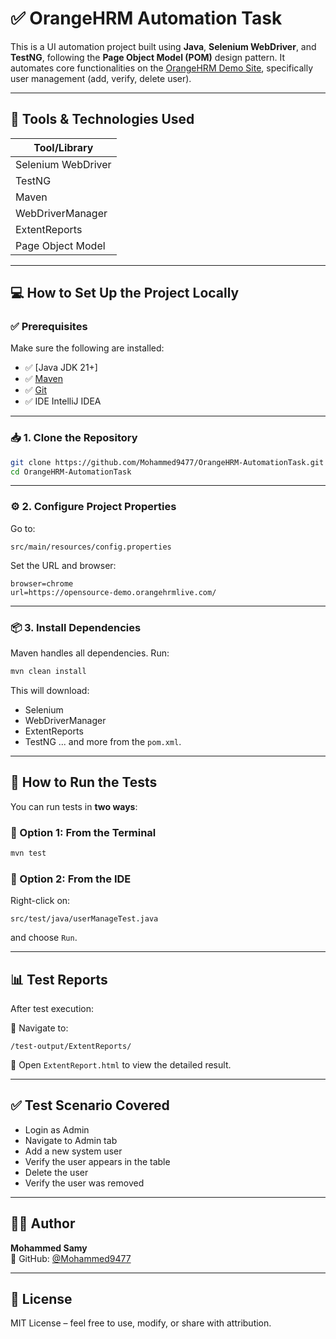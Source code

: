 
# ✅ OrangeHRM Automation Task

This is a UI automation project built using **Java**, **Selenium WebDriver**, and **TestNG**, following the **Page Object Model (POM)** design pattern. It automates core functionalities on the [OrangeHRM Demo Site](https://opensource-demo.orangehrmlive.com/), specifically user management (add, verify, delete user).

---

## 🧰 Tools & Technologies Used

| Tool/Library         | 
|----------------------|
| Selenium WebDriver   | 
| TestNG               | 
| Maven                | 
| WebDriverManager     | 
| ExtentReports        | 
| Page Object Model    | 

---

## 💻 How to Set Up the Project Locally

### ✅ Prerequisites

Make sure the following are installed:

- ✅ [Java JDK 21+]
- ✅ [Maven](https://maven.apache.org/install.html)
- ✅ [Git](https://git-scm.com/)
- ✅ IDE IntelliJ IDEA

---

### 📥 1. Clone the Repository

```bash
git clone https://github.com/Mohammed9477/OrangeHRM-AutomationTask.git
cd OrangeHRM-AutomationTask
```

---

### ⚙️ 2. Configure Project Properties

Go to:

```
src/main/resources/config.properties
```

Set the URL and browser:

```properties
browser=chrome
url=https://opensource-demo.orangehrmlive.com/
```

---

### 📦 3. Install Dependencies

Maven handles all dependencies. Run:

```bash
mvn clean install
```

This will download:
- Selenium
- WebDriverManager
- ExtentReports
- TestNG
... and more from the `pom.xml`.

---

## 🚀 How to Run the Tests

You can run tests in **two ways**:

### 🔹 Option 1: From the Terminal

```bash
mvn test
```

### 🔹 Option 2: From the IDE

Right-click on:
```
src/test/java/userManageTest.java
```
and choose `Run`.

---

## 📊 Test Reports

After test execution:

📁 Navigate to:  
```
/test-output/ExtentReports/
```

📝 Open `ExtentReport.html` to view the detailed result.

---

## ✅ Test Scenario Covered

- Login as Admin  
- Navigate to Admin tab  
- Add a new system user  
- Verify the user appears in the table  
- Delete the user  
- Verify the user was removed  

---

## 🙋‍♂️ Author

**Mohammed Samy**  
📌 GitHub: [@Mohammed9477](https://github.com/Mohammed9477)

---

## 🪪 License

MIT License – feel free to use, modify, or share with attribution.
